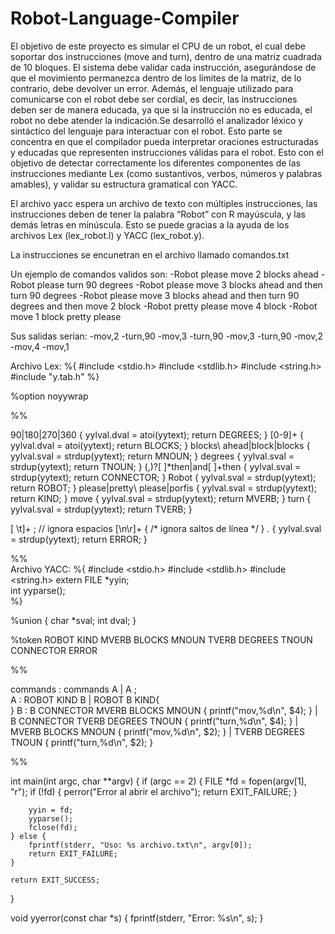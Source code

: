 # Robot-Language-Compiler

El objetivo de este proyecto es simular el CPU de un robot, el cual debe soportar dos instrucciones (move and turn), dentro de una matriz cuadrada de 10 bloques. El sistema debe validar cada instrucción, asegurándose de que el movimiento permanezca dentro de los límites de la matriz, de lo contrario, debe devolver un error. Además, el lenguaje utilizado para comunicarse con el robot debe ser cordial, es decir, las instrucciones deben ser de manera educada, ya que si la instrucción no es educada, el robot no debe atender la indicación.Se desarrolló el analizador léxico y sintáctico del lenguaje para interactuar con el robot. Esto parte se concentra en que el compilador pueda interpretar oraciones estructuradas y educadas que representen instrucciones válidas para el robot. Esto con el objetivo de detectar correctamente los diferentes componentes de las instrucciones mediante Lex (como sustantivos, verbos, números y palabras amables), y validar su estructura gramatical con YACC.

El archivo yacc espera un archivo de texto con múltiples instrucciones, las instrucciones deben de tener la palabra “Robot” con R mayúscula, y las demás letras en minúscula. Esto se puede gracias a la ayuda de los archivos Lex (lex_robot.l) y YACC (lex_robot.y).

La instrucciones se encunetran en el archivo llamado comandos.txt

Un ejemplo de comandos validos son:
-Robot please move 2 blocks ahead
-Robot please turn 90 degrees
-Robot please move 3 blocks ahead and then turn 90 degrees
-Robot please move 3 blocks ahead and then turn 90 degrees and then move 2 block
-Robot pretty please move 4 block
-Robot move 1 block pretty please

Sus salidas serían:
-mov,2
-turn,90
-mov,3
-turn,90
-mov,3
-turn,90
-mov,2
-mov,4
-mov,1

Archivo Lex:
%{
#include <stdio.h>
#include <stdlib.h>
#include <string.h>
#include "y.tab.h"
%}

%option noyywrap

%%

90|180|270|360                        { yylval.dval = atoi(yytext); return DEGREES; }
[0-9]+                                { yylval.dval = atoi(yytext); return BLOCKS; }
blocks\ ahead|block|blocks    { yylval.sval = strdup(yytext); return MNOUN; }
degrees                              { yylval.sval = strdup(yytext); return TNOUN; }
(,)?[ ]*then|and[ ]+then    { yylval.sval = strdup(yytext); return CONNECTOR; }
Robot                                { yylval.sval = strdup(yytext); return ROBOT; }
please|pretty\ please|porfis        { yylval.sval = strdup(yytext); return KIND; }
move                                 { yylval.sval = strdup(yytext); return MVERB; }
turn                                 { yylval.sval = strdup(yytext); return TVERB; }

[ \t]+                               ; // ignora espacios
[\n\r]+ { /* ignora saltos de línea */ }
.                                    { yylval.sval = strdup(yytext); return ERROR; }

%%                                                                                                                                                                                                                                      
Archivo YACC:
%{
#include <stdio.h>
#include <stdlib.h>
#include <string.h>
extern FILE *yyin;       
int yyparse();           
%}

%union {
    char *sval;
    int dval;
}

%token ROBOT KIND MVERB BLOCKS MNOUN TVERB DEGREES TNOUN CONNECTOR ERROR

%%

commands   : commands A | A ;  
A          : ROBOT KIND B  | ROBOT B KIND{  
}
B          : B CONNECTOR MVERB BLOCKS MNOUN { printf("mov,%d\n", $4); }
           | B CONNECTOR TVERB DEGREES TNOUN { printf("turn,%d\n", $4); }
           | MVERB BLOCKS MNOUN { printf("mov,%d\n", $2); }
           | TVERB DEGREES TNOUN { printf("turn,%d\n", $2); }

%%


int main(int argc, char **argv) {
    if (argc == 2) {
        FILE *fd = fopen(argv[1], "r");
        if (!fd) {
            perror("Error al abrir el archivo");
            return EXIT_FAILURE;
        }

        yyin = fd;     
        yyparse();      
        fclose(fd);
    } else {
        fprintf(stderr, "Uso: %s archivo.txt\n", argv[0]);
        return EXIT_FAILURE;
    }

    return EXIT_SUCCESS;
}

void yyerror(const char *s) {
    fprintf(stderr, "Error: %s\n", s);
}
